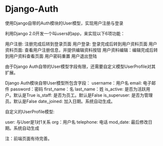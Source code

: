 # Django-Auth
使用Django自带的Auth模块的User模型，实现用户注册与登录

利用Django 2.0开发一个叫users的app，来实现以下6项功能：

用户注册: 注册完成后转到登录页面 
用户登录: 登录完成后转到用户资料页面
用户资料页面: 查看用户注册信息，并提供编辑资料按钮
用户资料编辑：编辑完成后转到用户资料查看页面
用户密码重置
用户退出登陆

由于Django Auth自带的User模型字段有限，还需要自定义模型UserProfile对其扩展。

Django Auth模块自带User模型所包含字段：
username：用户名
email: 电子邮件
password：密码
first_name：名
last_name：姓
is_active: 是否为活跃用户。默认是True
is_staff: 是否为员工。默认是False
is_superuser: 是否为管理员。默认是False
date_joined: 加入日期。系统自动生成。

自定义的UserProfile模型:

user: 与User是1对1关系
org：用户名
telephone: 电话
mod_date: 最后修改日期。系统自动生成

注：前端页面有待完善。
